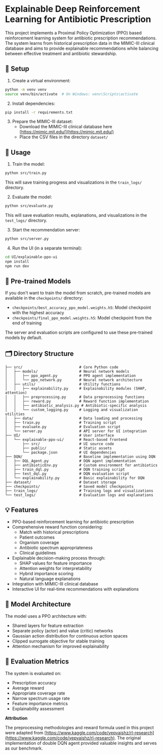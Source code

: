 # Explainable Deep Reinforcement Learning for Antibiotic Prescription

This project implements a Proximal Policy Optimization (PPO) based reinforcement learning system for antibiotic prescription recommendations. The system learns from historical prescription data in the MIMIC-III clinical database and aims to provide explainable recommendations while balancing between effective treatment and antibiotic stewardship.

## 🔧 Setup

1. Create a virtual environment:
```bash
python -m venv venv
source venv/bin/activate  # On Windows: venv\Scripts\activate
```

2. Install dependencies:
```bash
pip install -r requirements.txt
```

3. Prepare the MIMIC-III dataset:
   - Download the MIMIC-III clinical database here [https://mimic.mit.edu/](https://mimic.mit.edu/)
   - Place the CSV files in the directory `dataset/`

## 🔭 Usage

1. Train the model:
```bash
python src/train.py
```
This will save training progress and visualizations in the `train_logs/` directory.

2. Evaluate the model:
```bash
python src/evaluate.py
```
This will save evaluation results, explanations, and visualizations in the `test_logs/` directory.

3. Start the recommendation server:
```bash
python src/server.py
```

4. Run the UI (in a separate terminal):
```bash
cd UI/explainable-ppo-ui
npm install
npm run dev
```

## 💾 Pre-trained Models

If you don't want to train the model from scratch, pre-trained models are available in the `checkpoints/` directory:
- `checkpoints/best_accuracy_ppo_model.weights.h5`: Model checkpoint with the highest accuracy
- `checkpoints/final_ppo_model.weights.h5`: Model checkpoint from the end of training

The server and evaluation scripts are configured to use these pre-trained models by default.

## 🗂️ Directory Structure

```
├── src/                          # Core Python code
│   ├── models/                   # Neural network models
│   │   ├── ppo_agent.py          # PPO agent implementation
│   │   └── ppo_network.py        # Neural network architecture
│   ├── utils/                    # Utility functions
│   │   ├── explainability.py     # Explainability modules (SHAP, attention)
│   │   ├── preprocessing.py      # Data preprocessing functions
│   │   ├── reward.py             # Reward function implementation
│   │   ├── antibiotic_analysis.py # Antibiotic-specific analysis
│   │   └── custom_logging.py     # Logging and visualization utilities
│   ├── data/                     # Data loading and processing
│   ├── train.py                  # Training script
│   ├── evaluate.py               # Evaluation script
│   └── server.py                 # API server for UI integration
├── UI/                           # User interface
│   └── explainable-ppo-ui/       # React-based frontend
│       ├── src/                  # UI source code
│       ├── public/               # Static assets
│       └── package.json          # UI dependencies
├── DQN/                          # Baseline implementation using DQN
│   ├── DQL_Agent.py              # DQN agent implementation
│   ├── antibioticEnv.py          # Custom environment for antibiotics
│   ├── train_dql.py              # DQN training script
│   ├── test_dql.py               # DQN evaluation script
│   └── explainability.py         # Basic explainability for DQN
├── dataset/                      # Dataset storage
├── checkpoints/                  # Saved model checkpoints
├── train_logs/                   # Training logs and visualizations
└── test_logs/                    # Evaluation logs and explanations
```

## 💡 Features

- PPO-based reinforcement learning for antibiotic prescription
- Comprehensive reward function considering:
  - Match with historical prescriptions
  - Patient outcomes
  - Organism coverage
  - Antibiotic spectrum appropriateness
  - Clinical guidelines
- Explainable decision-making process through:
  - SHAP values for feature importance
  - Attention weights for interpretability
  - Hybrid importance scoring
  - Natural language explanations
- Integration with MIMIC-III clinical database
- Interactive UI for real-time recommendations with explanations

## 🧩 Model Architecture

The model uses a PPO architecture with:
- Shared layers for feature extraction
- Separate policy (actor) and value (critic) networks
- Gaussian action distribution for continuous action spaces
- Clipped surrogate objective for stable training
- Attention mechanism for improved explainability

## 🎯 Evaluation Metrics

The system is evaluated on:
- Prescription accuracy
- Average reward
- Appropriate coverage rate
- Narrow spectrum usage rate
- Feature importance metrics
- Explainability assessment

**Attribution**

The preprocessing methodologies and reward formula used in this project were adapted from [https://www.kaggle.com/code/yepvaishz/rl-research](https://www.kaggle.com/code/yepvaishz/rl-research). The original implementation of double DQN agent provided valuable insights and serves as our benchmark.